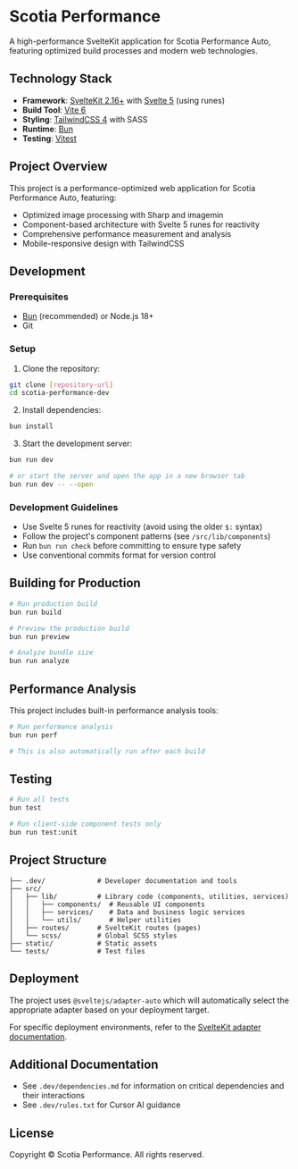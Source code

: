 # Scotia Performance

A high-performance SvelteKit application for Scotia Performance Auto, featuring optimized build processes and modern web technologies.

## Technology Stack

- **Framework**: [SvelteKit 2.16+](https://kit.svelte.dev/) with [Svelte 5](https://svelte.dev/) (using runes)
- **Build Tool**: [Vite 6](https://vitejs.dev/)
- **Styling**: [TailwindCSS 4](https://tailwindcss.com/) with SASS
- **Runtime**: [Bun](https://bun.sh/)
- **Testing**: [Vitest](https://vitest.dev/)

## Project Overview

This project is a performance-optimized web application for Scotia Performance Auto, featuring:

- Optimized image processing with Sharp and imagemin
- Component-based architecture with Svelte 5 runes for reactivity
- Comprehensive performance measurement and analysis
- Mobile-responsive design with TailwindCSS

## Development

### Prerequisites

- [Bun](https://bun.sh/) (recommended) or Node.js 18+
- Git

### Setup

1. Clone the repository:

```bash
git clone [repository-url]
cd scotia-performance-dev
```

2. Install dependencies:

```bash
bun install
```

3. Start the development server:

```bash
bun run dev

# or start the server and open the app in a new browser tab
bun run dev -- --open
```

### Development Guidelines

- Use Svelte 5 runes for reactivity (avoid using the older `$:` syntax)
- Follow the project's component patterns (see `/src/lib/components`)
- Run `bun run check` before committing to ensure type safety
- Use conventional commits format for version control

## Building for Production

```bash
# Run production build
bun run build

# Preview the production build
bun run preview

# Analyze bundle size
bun run analyze
```

## Performance Analysis

This project includes built-in performance analysis tools:

```bash
# Run performance analysis
bun run perf

# This is also automatically run after each build
```

## Testing

```bash
# Run all tests
bun test

# Run client-side component tests only
bun run test:unit
```

## Project Structure

```
├── .dev/             # Developer documentation and tools
├── src/
│   ├── lib/          # Library code (components, utilities, services)
│   │   ├── components/  # Reusable UI components
│   │   ├── services/    # Data and business logic services
│   │   └── utils/       # Helper utilities
│   ├── routes/       # SvelteKit routes (pages)
│   └── scss/         # Global SCSS styles
├── static/           # Static assets
└── tests/            # Test files
```

## Deployment

The project uses `@sveltejs/adapter-auto` which will automatically select the appropriate adapter based on your deployment target.

For specific deployment environments, refer to the [SvelteKit adapter documentation](https://kit.svelte.dev/docs/adapters).

## Additional Documentation

- See `.dev/dependencies.md` for information on critical dependencies and their interactions
- See `.dev/rules.txt` for Cursor AI guidance

## License

Copyright © Scotia Performance. All rights reserved.
